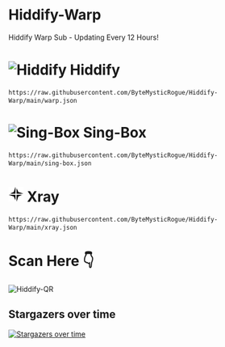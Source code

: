 # Hiddify-Warp
Hiddify Warp Sub - Updating Every 12 Hours!

# <img src="assets/hiddify.png" alt="Hiddify" width="40"/> Hiddify
```
https://raw.githubusercontent.com/ByteMysticRogue/Hiddify-Warp/main/warp.json
```
# <img src="assets/singbox.svg" alt="Sing-Box" width="30"/> Sing-Box
```
https://raw.githubusercontent.com/ByteMysticRogue/Hiddify-Warp/main/sing-box.json
```
# <img src="assets/xray.png" alt="xray" width="30"/> Xray
```
https://raw.githubusercontent.com/ByteMysticRogue/Hiddify-Warp/main/xray.json
```
# Scan Here 👇

<img src="assets/qr-code.png" alt="Hiddify-QR" width="250"/>

## Stargazers over time
[![Stargazers over time](https://starchart.cc/ByteMysticRogue/Hiddify-Warp.svg?variant=light)](https://starchart.cc/ByteMysticRogue/Hiddify-Warp)


